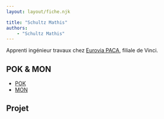 ```yaml
---
layout: layout/fiche.njk

title: "Schultz Mathis"
authors:
    - "Schultz Mathis"
---
```


Apprenti ingénieur travaux chez [Eurovia PACA](https://www.eurovia.fr/), filiale de Vinci.

## POK & MON

* [POK](./pok)
* [MON](./mon)

## Projet
